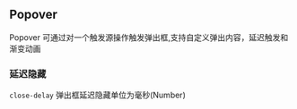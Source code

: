 <div class="demo-header">
<p class="overviewicon">
  <span class="wapi-navigation-steps"/>
</p>

## Popover

<nova-uxlink widget-name="Popover"></nova-uxlink>

Popover 可通过对一个触发源操作触发弹出框,支持自定义弹出内容，延迟触发和渐变动画

</div>

### 延迟隐藏

`close-delay` 弹出框延迟隐藏单位为毫秒(Number)

<nova-demo-view link="popover/close-delay.vue"></nova-demo-view>
<br />
